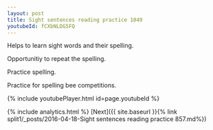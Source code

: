 ```yaml
---
layout: post
title: Sight sentences reading practice 1049
youtubeId: fCXbNLDG5FQ
---
```

 
 
Helps to learn sight words and their spelling.

Opportunitiy to repeat the spelling. 

Practice spelling. 
 
Practice for spelling bee competitions. 
 
{% include youtubePlayer.html id=page.youtubeId %}
 
 
{% include analytics.html %} 
[Next]({{ site.baseurl }}{% link  split1/_posts/2016-04-18-Sight sentences reading practice 857.md%})
 
